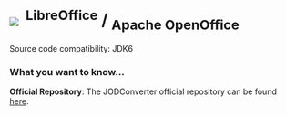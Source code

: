 # <img src="https://github.com/sbraconnier/jodconverter/wiki/images/jodconverter_w200.png">&nbsp;<sup>&nbsp;LibreOffice</sup>&nbsp;/&nbsp;<sub>Apache OpenOffice</sub>

Source code compatibility: JDK6

### What you want to know...

**Official Repository**: The JODConverter official repository can be found [here](https://github.com/sbraconnier/jodconverter).
